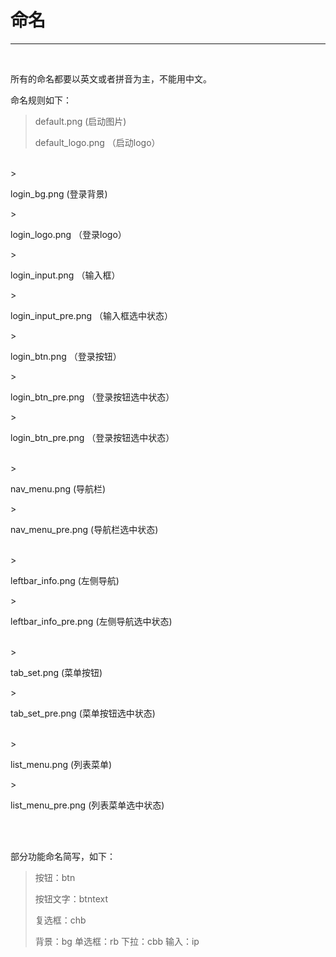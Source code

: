 # 命名


---


<br />

<p>所有的命名都要以英文或者拼音为主，不能用中文。</p>

命名规则如下：


><p>default.png (启动图片)</p>
><p> default_logo.png （启动logo）</p>

<br />
><p>login_bg.png (登录背景)</p>
><p> login_logo.png （登录logo）</p>
><p> login_input.png （输入框）</p>
><p> login_input_pre.png （输入框选中状态）</p>
><p> login_btn.png （登录按钮）</p>
><p> login_btn_pre.png （登录按钮选中状态）</p>
><p> login_btn_pre.png （登录按钮选中状态）</p>

<br />
><p>nav_menu.png (导航栏)</p>
><p>nav_menu_pre.png (导航栏选中状态)</p>

<br />
><p>leftbar_info.png (左侧导航)</p>
><p>leftbar_info_pre.png (左侧导航选中状态)</p>

<br />
><p>tab_set.png (菜单按钮)</p>
><p>tab_set_pre.png (菜单按钮选中状态)</p>

<br />
><p>list_menu.png (列表菜单)</p>
><p>list_menu_pre.png (列表菜单选中状态)</p>


<br /><br />

部分功能命名简写，如下：
><p>按钮：btn</p>
><p>按钮文字：btntext</p>
><p>复选框：chb</p>
>背景：bg
>单选框：rb
>下拉：cbb
>输入：ip